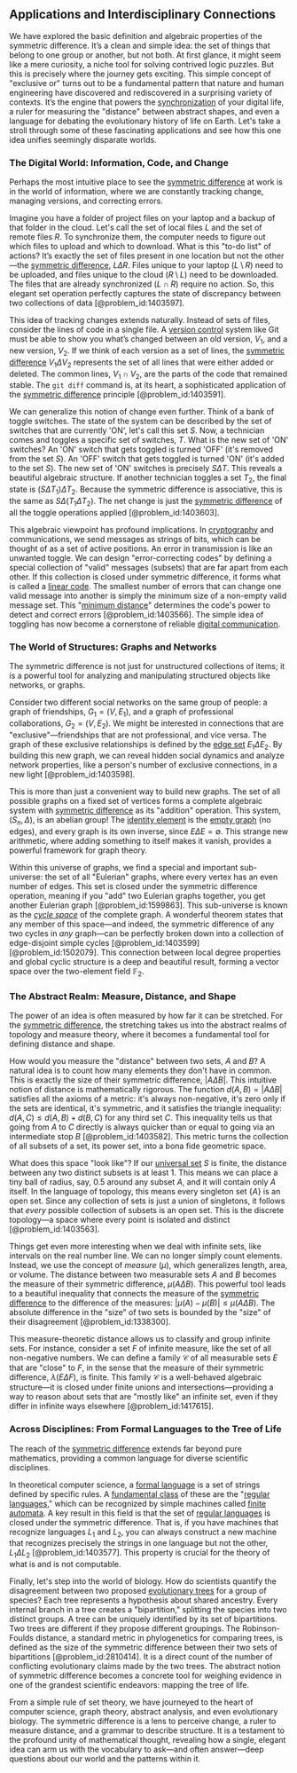 ## Applications and Interdisciplinary Connections

We have explored the basic definition and algebraic properties of the symmetric difference. It’s a clean and simple idea: the set of things that belong to one group or another, but not both. At first glance, it might seem like a mere curiosity, a niche tool for solving contrived logic puzzles. But this is precisely where the journey gets exciting. This simple concept of "exclusive or" turns out to be a fundamental pattern that nature and human engineering have discovered and rediscovered in a surprising variety of contexts. It’s the engine that powers the [synchronization](@article_id:263424) of your digital life, a ruler for measuring the "distance" between abstract shapes, and even a language for debating the evolutionary history of life on Earth. Let's take a stroll through some of these fascinating applications and see how this one idea unifies seemingly disparate worlds.

### The Digital World: Information, Code, and Change

Perhaps the most intuitive place to see the [symmetric difference](@article_id:155770) at work is in the world of information, where we are constantly tracking change, managing versions, and correcting errors.

Imagine you have a folder of project files on your laptop and a backup of that folder in the cloud. Let's call the set of local files $L$ and the set of remote files $R$. To synchronize them, the computer needs to figure out which files to upload and which to download. What is this "to-do list" of actions? It’s exactly the set of files present in one location but not the other—the [symmetric difference](@article_id:155770), $L \Delta R$. Files unique to your laptop ($L \setminus R$) need to be uploaded, and files unique to the cloud ($R \setminus L$) need to be downloaded. The files that are already synchronized ($L \cap R$) require no action. So, this elegant set operation perfectly captures the state of discrepancy between two collections of data [@problem_id:1403597].

This idea of tracking changes extends naturally. Instead of sets of files, consider the lines of code in a single file. A [version control](@article_id:264188) system like Git must be able to show you what’s changed between an old version, $V_1$, and a new version, $V_2$. If we think of each version as a set of lines, the [symmetric difference](@article_id:155770) $V_1 \Delta V_2$ represents the set of all lines that were either added or deleted. The common lines, $V_1 \cap V_2$, are the parts of the code that remained stable. The `git diff` command is, at its heart, a sophisticated application of the [symmetric difference](@article_id:155770) principle [@problem_id:1403591].

We can generalize this notion of change even further. Think of a bank of toggle switches. The state of the system can be described by the set of switches that are currently 'ON', let's call this set $S$. Now, a technician comes and toggles a specific set of switches, $T$. What is the new set of 'ON' switches? An 'ON' switch that gets toggled is turned 'OFF' (it's removed from the set $S$). An 'OFF' switch that gets toggled is turned 'ON' (it's added to the set $S$). The new set of 'ON' switches is precisely $S \Delta T$. This reveals a beautiful algebraic structure. If another technician toggles a set $T_2$, the final state is $(S \Delta T_1) \Delta T_2$. Because the symmetric difference is associative, this is the same as $S \Delta (T_1 \Delta T_2)$. The net change is just the [symmetric difference](@article_id:155770) of all the toggle operations applied [@problem_id:1403603].

This algebraic viewpoint has profound implications. In [cryptography](@article_id:138672) and communications, we send messages as strings of bits, which can be thought of as a set of active positions. An error in transmission is like an unwanted toggle. We can design "error-correcting codes" by defining a special collection of "valid" messages (subsets) that are far apart from each other. If this collection is closed under symmetric difference, it forms what is called a [linear code](@article_id:139583). The smallest number of errors that can change one valid message into another is simply the minimum size of a non-empty valid message set. This "[minimum distance](@article_id:274125)" determines the code's power to detect and correct errors [@problem_id:1403566]. The simple idea of toggling has now become a cornerstone of reliable [digital communication](@article_id:274992).

### The World of Structures: Graphs and Networks

The symmetric difference is not just for unstructured collections of items; it is a powerful tool for analyzing and manipulating structured objects like networks, or graphs.

Consider two different social networks on the same group of people: a graph of friendships, $G_1 = (V, E_1)$, and a graph of professional collaborations, $G_2 = (V, E_2)$. We might be interested in connections that are "exclusive"—friendships that are not professional, and vice versa. The graph of these exclusive relationships is defined by the [edge set](@article_id:266666) $E_1 \Delta E_2$. By building this new graph, we can reveal hidden social dynamics and analyze network properties, like a person's number of exclusive connections, in a new light [@problem_id:1403598].

This is more than just a convenient way to build new graphs. The set of all possible graphs on a fixed set of vertices forms a complete algebraic system with [symmetric difference](@article_id:155770) as its "addition" operation. This system, $(S_n, \Delta)$, is an abelian group! The [identity element](@article_id:138827) is the [empty graph](@article_id:261968) (no edges), and every graph is its own inverse, since $E \Delta E = \emptyset$. This strange new arithmetic, where adding something to itself makes it vanish, provides a powerful framework for graph theory.

Within this universe of graphs, we find a special and important sub-universe: the set of all "Eulerian" graphs, where every vertex has an even number of edges. This set is closed under the symmetric difference operation, meaning if you "add" two Eulerian graphs together, you get another Eulerian graph [@problem_id:1599863]. This sub-universe is known as the *[cycle space](@article_id:264831)* of the complete graph. A wonderful theorem states that any member of this space—and indeed, the symmetric difference of any two cycles in *any* graph—can be perfectly broken down into a collection of edge-disjoint simple cycles [@problem_id:1403599] [@problem_id:1502079]. This connection between local degree properties and global cyclic structure is a deep and beautiful result, forming a vector space over the two-element field $\mathbb{F}_2$.

### The Abstract Realm: Measure, Distance, and Shape

The power of an idea is often measured by how far it can be stretched. For the [symmetric difference](@article_id:155770), the stretching takes us into the abstract realms of topology and measure theory, where it becomes a fundamental tool for defining distance and shape.

How would you measure the "distance" between two sets, $A$ and $B$? A natural idea is to count how many elements they don't have in common. This is exactly the size of their symmetric difference, $|A \Delta B|$. This intuitive notion of distance is mathematically rigorous. The function $d(A, B) = |A \Delta B|$ satisfies all the axioms of a metric: it's always non-negative, it's zero only if the sets are identical, it's symmetric, and it satisfies the triangle inequality: $d(A, C) \le d(A, B) + d(B, C)$ for any third set $C$. This inequality tells us that going from $A$ to $C$ directly is always quicker than or equal to going via an intermediate stop $B$ [@problem_id:1403582]. This metric turns the collection of all subsets of a set, its power set, into a bona fide geometric space.

What does this space "look like"? If our [universal set](@article_id:263706) $S$ is finite, the distance between any two distinct subsets is at least 1. This means we can place a tiny ball of radius, say, $0.5$ around any subset $A$, and it will contain only $A$ itself. In the language of topology, this means every singleton set $\{A\}$ is an open set. Since any collection of sets is just a union of singletons, it follows that *every* possible collection of subsets is an open set. This is the discrete topology—a space where every point is isolated and distinct [@problem_id:1403563].

Things get even more interesting when we deal with infinite sets, like intervals on the real number line. We can no longer simply count elements. Instead, we use the concept of *measure* ($\mu$), which generalizes length, area, or volume. The distance between two measurable sets $A$ and $B$ becomes the measure of their symmetric difference, $\mu(A \Delta B)$. This powerful tool leads to a beautiful inequality that connects the measure of the [symmetric difference](@article_id:155770) to the difference of the measures: $|\mu(A) - \mu(B)| \le \mu(A \Delta B)$. The absolute difference in the "size" of two sets is bounded by the "size" of their disagreement [@problem_id:1338300].

This measure-theoretic distance allows us to classify and group infinite sets. For instance, consider a set $F$ of infinite measure, like the set of all non-negative numbers. We can define a family $\mathcal{C}$ of all measurable sets $E$ that are "close" to $F$, in the sense that the measure of their symmetric difference, $\lambda(E \Delta F)$, is finite. This family $\mathcal{C}$ is a well-behaved algebraic structure—it is closed under finite unions and intersections—providing a way to reason about sets that are "mostly like" an infinite set, even if they differ in infinite ways elsewhere [@problem_id:1417615].

### Across Disciplines: From Formal Languages to the Tree of Life

The reach of the [symmetric difference](@article_id:155770) extends far beyond pure mathematics, providing a common language for diverse scientific disciplines.

In theoretical computer science, a [formal language](@article_id:153144) is a set of strings defined by specific rules. A [fundamental class](@article_id:157841) of these are the "[regular languages](@article_id:267337)," which can be recognized by simple machines called [finite automata](@article_id:268378). A key result in this field is that the set of [regular languages](@article_id:267337) is closed under the symmetric difference. That is, if you have machines that recognize languages $L_1$ and $L_2$, you can always construct a new machine that recognizes precisely the strings in one language but not the other, $L_1 \Delta L_2$ [@problem_id:1403577]. This property is crucial for the theory of what is and is not computable.

Finally, let's step into the world of biology. How do scientists quantify the disagreement between two proposed [evolutionary trees](@article_id:176176) for a group of species? Each tree represents a hypothesis about shared ancestry. Every internal branch in a tree creates a "bipartition," splitting the species into two distinct groups. A tree can be uniquely identified by its set of bipartitions. Two trees are different if they propose different groupings. The Robinson-Foulds distance, a standard metric in phylogenetics for comparing trees, is defined as the size of the symmetric difference between their two sets of bipartitions [@problem_id:2810414]. It is a direct count of the number of conflicting evolutionary claims made by the two trees. The abstract notion of symmetric difference becomes a concrete tool for weighing evidence in one of the grandest scientific endeavors: mapping the tree of life.

From a simple rule of set theory, we have journeyed to the heart of computer science, graph theory, abstract analysis, and even evolutionary biology. The symmetric difference is a lens to perceive change, a ruler to measure distance, and a grammar to describe structure. It is a testament to the profound unity of mathematical thought, revealing how a single, elegant idea can arm us with the vocabulary to ask—and often answer—deep questions about our world and the patterns within it.